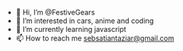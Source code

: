 - 👋 Hi, I’m @FestiveGears
- 👀 I’m interested in cars, anime and coding
- 🌱 I’m currently learning javascript
- 📫 How to reach me sebsatiantaziar@gmail.com

<!---
FestiveGears/FestiveGears is a ✨ special ✨ repository because its `README.md` (this file) appears on your GitHub profile.
You can click the Preview link to take a look at your changes.
--->
